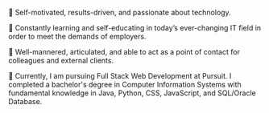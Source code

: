 :small_blue_diamond: Self-motivated, results-driven, and passionate about technology.

:small_blue_diamond: Constantly learning and self-educating in today’s ever-changing IT field in order to meet the demands of employers.

:small_blue_diamond: Well-mannered, articulated, and able to act as a point of contact for colleagues and external clients. 

:seedling:
Currently, I am pursuing Full Stack Web Development at Pursuit. I completed a bachelor's degree in Computer Information Systems with fundamental knowledge in Java, Python, CSS, JavaScript, and SQL/Oracle Database.
<!---
Jalamang/Jalamang is a ✨ special ✨ repository because its `README.md` (this file) appears on your GitHub profile.
You can click the Preview link to take a look at your changes.
--->

